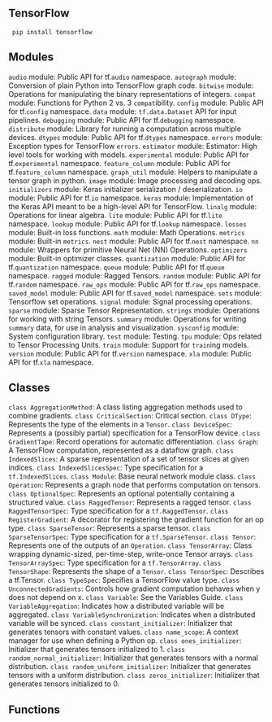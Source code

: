 ## TensorFlow

```
 pip install tensorflow
```
## Modules
`audio` module: Public API for tf.`audio` namespace.
`autograph` module: Conversion of plain Python into TensorFlow graph code.
`bitwise` module: Operations for manipulating the binary representations of integers.
`compat` module: Functions for Python 2 vs. 3 `compat`ibility.
`config` module: Public API for tf.`config` namespace.
`data` module: `tf.data.Dataset` API for input pipelines.
`debugging` module: Public API for tf.`debugging` namespace.
`distribute` module: Library for running a computation across multiple devices.
`dtypes` module: Public API for tf.`dtypes` namespace.
`errors` module: Exception types for TensorFlow `errors`.
`estimator` module: Estimator: High level tools for working with models.
`experimental` module: Public API for tf.`experimental` namespace.
`feature_column` module: Public API for tf.`feature_column` namespace.
`graph_util` module: Helpers to manipulate a tensor graph in python.
`image` module: Image processing and decoding ops.
`initializers` module: Keras initializer serialization / deserialization.
`io` module: Public API for tf.`io` namespace.
`keras` module: Implementation of the Keras API meant to be a high-level API for TensorFlow.
`linalg` module: Operations for linear algebra.
`lite` module: Public API for tf.`lite` namespace.
`lookup` module: Public API for tf.`lookup` namespace.
`losses` module: Built-in loss functions.
`math` module: Math Operations.
`metrics` module: Built-in `metrics`.
`nest` module: Public API for tf.`nest` namespace.
`nn` module: Wrappers for primitive Neural Net (NN) Operations.
`optimizers` module: Built-in optimizer classes.
`quantization` module: Public API for tf.`quantization` namespace.
`queue` module: Public API for tf.`queue` namespace.
`ragged` module: Ragged Tensors.
`random` module: Public API for tf.`random` namespace.
`raw_ops` module: Public API for tf.`raw_ops` namespace.
`saved_model` module: Public API for tf.`saved_model` namespace.
`sets` module: Tensorflow set operations.
`signal` module: Signal processing operations.
`sparse` module: Sparse Tensor Representation.
`strings` module: Operations for working with string Tensors.
`summary` module: Operations for writing `summary` data, for use in analysis and visualization.
`sysconfig` module: System configuration library.
`test` module: Testing.
`tpu` module: Ops related to Tensor Processing Units.
`train` module: Support for `train`ing models.
`version` module: Public API for tf.`version` namespace.
`xla` module: Public API for tf.`xla` namespace.
## Classes
`class AggregationMethod`: A class listing aggregation methods used to combine gradients.
`class CriticalSection`: Critical section.
`class DType`: Represents the type of the elements in a `Tensor`.
`class DeviceSpec`: Represents a (possibly partial) specification for a TensorFlow device.
`class GradientTape`: Record operations for automatic differentiation.
`class Graph`: A TensorFlow computation, represented as a dataflow graph.
`class IndexedSlices`: A sparse representation of a set of tensor slices at given indices.
`class IndexedSlicesSpec`: Type specification for a `tf.IndexedSlices`.
`class Module`: Base neural network module class.
`class Operation`: Represents a graph node that performs computation on tensors.
`class OptionalSpec`: Represents an optional potentially containing a structured value.
`class RaggedTensor`: Represents a ragged tensor.
`class RaggedTensorSpec`: Type specification for a `tf.RaggedTensor`.
`class RegisterGradient`: A decorator for registering the gradient function for an op type.
`class SparseTensor`: Represents a sparse tensor.
`class SparseTensorSpec`: Type specification for a `tf.SparseTensor`.
`class Tensor`: Represents one of the outputs of an `Operation`.
`class TensorArray`: Class wrapping dynamic-sized, per-time-step, write-once Tensor arrays.
`class TensorArraySpec`: Type specification for a `tf.TensorArray`.
`class TensorShape`: Represents the shape of a `Tensor`.
`class TensorSpec`: Describes a tf.Tensor.
`class TypeSpec`: Specifies a TensorFlow value type.
`class UnconnectedGradients`: Controls how gradient computation behaves when y does not depend on x.
`class Variable`: See the Variables Guide.
`class VariableAggregation`: Indicates how a distributed variable will be aggregated.
`class VariableSynchronization`: Indicates when a distributed variable will be synced.
`class constant_initializer`: Initializer that generates tensors with constant values.
`class name_scope`: A context manager for use when defining a Python op.
`class ones_initializer`: Initializer that generates tensors initialized to 1.
`class random_normal_initializer`: Initializer that generates tensors with a normal distribution.
`class random_uniform_initializer`: Initializer that generates tensors with a uniform distribution.
`class zeros_initializer`: Initializer that generates tensors initialized to 0.
## Functions

